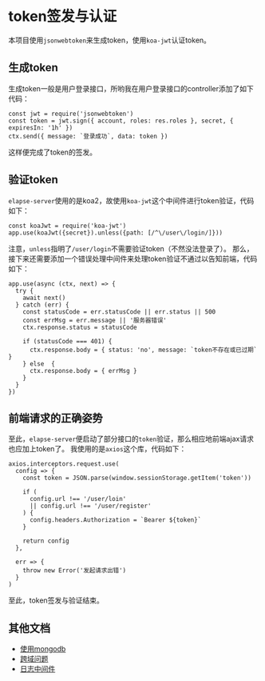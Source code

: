 # token签发与认证
本项目使用`jsonwebtoken`来生成token，使用`koa-jwt`认证token。

## 生成token
生成token一般是用户登录接口，所哟我在用户登录接口的controller添加了如下代码：

```
const jwt = require('jsonwebtoken')
const token = jwt.sign({ account, roles: res.roles }, secret, { expiresIn: '1h' })
ctx.send({ message: `登录成功`, data: token })
```

这样便完成了token的签发。

## 验证token
`elapse-server`使用的是koa2，故使用`koa-jwt`这个中间件进行token验证，代码如下：

```
const koaJwt = require('koa-jwt')
app.use(koaJwt({secret}).unless({path: [/^\/user\/login/]}))
```

注意，`unless`指明了`/user/login`不需要验证token（不然没法登录了）。
那么，接下来还需要添加一个错误处理中间件来处理token验证不通过以告知前端，代码如下：

```
app.use(async (ctx, next) => {
  try {
    await next()
  } catch (err) {
    const statusCode = err.statusCode || err.status || 500
    const errMsg = err.message || '服务器错误'
    ctx.response.status = statusCode

    if (statusCode === 401) {
      ctx.response.body = { status: 'no', message: `token不存在或已过期` }
    } else  {
      ctx.response.body = { errMsg }
    }
  }
})

```

## 前端请求的正确姿势
至此，`elapse-server`便启动了部分接口的`token`验证，那么相应地前端ajax请求也应加上token了。
我使用的是`axios`这个库，代码如下：

```
axios.interceptors.request.use(
  config => {
    const token = JSON.parse(window.sessionStorage.getItem('token'))

    if (
      config.url !== '/user/loin'
      || config.url !== '/user/register'
    ) {
      config.headers.Authorization = `Bearer ${token}`
    }

    return config
  },

  err => {
    throw new Error('发起请求出错')
  }
)
```

至此，token签发与验证结束。

## 其他文档
  - [使用mongodb](./使用mongodb.md)
  - [跨域问题](./跨域问题.md)
  - [日志中间件](./日志中间件.md)
